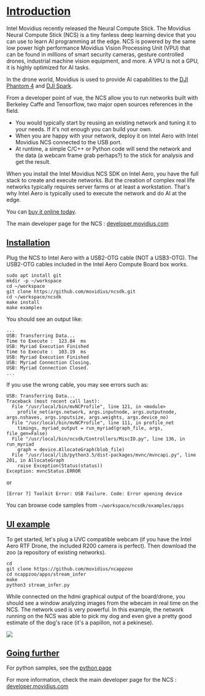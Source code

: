 # [Introduction](#introduction)

Intel Movidius recently released the Neural Compute Stick.
The Movidius Neural Compute Stick (NCS) is a tiny fanless deep learning device that you can use to learn AI programming at the edge. NCS is powered by the same low power high performance Movidius Vision Processing Unit (VPU) that can be found in millions of smart security cameras, gesture controlled drones, industrial machine vision equipment, and more. A VPU is not a GPU, it is highly optimized for AI tasks.

In the drone world, Movidius is used to provide AI capabilities to the [DJI Phantom 4](https://www.youtube.com/watch?v=hX0UELNRR1I) and [DJI Spark](https://newsroom.intel.com/news/intel-movidius-myriad-2-vpu-enables-advanced-computer-vision-deep-learning-features-ultra-compact-dji-spark-drone/).

From a developer point of vue, the NCS allow you to run networks built with Berkeley Caffe and Tensorflow, two major open sources references in the field.
* You would typically start by reusing an existing network and tuning it to your needs. If it's not enough you can build your own.
* When you are happy with your network, deploy it on Intel Aero with Intel Movidius NCS connected to the USB port.
* At runtime, a simple C/C++ or Python code will send the network and the data (a webcam frame grab perhaps?) to the stick for analysis and get the result.

When you install the Intel Movidius NCS SDK on Intel Aero, you have the full stack to create and execute networks. But the creation of complex real life networks typically requires server farms or at least a workstation. That's why Intel Aero is typically used to execute the network and do AI at the edge.

You can [buy it online today](https://developer.movidius.com/buy).

The main developer page for the NCS : [developer.movidius.com](https://developer.movidius.com/)

## [Installation](#installation)

Plug the NCS to Intel Aero with a USB2-OTG cable (NOT a USB3-OTG).
The USB2-OTG cables included in the Intel Aero Compute Board box works.

```
sudo apt install git
mkdir -p ~/workspace
cd ~/workspace
git clone https://github.com/movidius/ncsdk.git
cd ~/workspace/ncsdk
make install
make examples
```

You should see an output like:
```
...
USB: Transferring Data...
Time to Execute :  123.84  ms
USB: Myriad Execution Finished
Time to Execute :  103.19  ms
USB: Myriad Execution Finished
USB: Myriad Connection Closing.
USB: Myriad Connection Closed.
...
```

If you use the wrong cable, you may see errors such as:
```
USB: Transferring Data...
Traceback (most recent call last):
  File "/usr/local/bin/mvNCProfile", line 121, in <module>
    profile_net(args.network, args.inputnode, args.outputnode, args.nshaves, args.inputsize, args.weights, args.device_no)
  File "/usr/local/bin/mvNCProfile", line 111, in profile_net
    timings, myriad_output = run_myriad(graph_file, args, file_gen=False)
  File "/usr/local/bin/ncsdk/Controllers/MiscIO.py", line 136, in run_myriad
    graph = device.AllocateGraph(blob_file)
  File "/usr/local/lib/python3.5/dist-packages/mvnc/mvncapi.py", line 201, in AllocateGraph
    raise Exception(Status(status))
Exception: mvncStatus.ERROR
```
or
```
[Error 7] Toolkit Error: USB Failure. Code: Error opening device
```
You can browse code samples from `~/workspace/ncsdk/examples/apps`

## [UI example](#ui-example)

To get started, let's plug a UVC compatible webcam (if you have the Intel Aero RTF Drone, the included R200 camera is perfect).
Then download the zoo (a repository of existing networks).

```
cd
git clone https://github.com/movidius/ncappzoo
cd ncappzoo/apps/stream_infer
make
python3 stream_infer.py
```

While connected on the hdmi graphical output of the board/drone, you should see a window analyzing images from the wbecam in real time on the NCS.
The network used is very powerful. In this example, the network running on the NCS was able to pick my dog and even give a pretty good estimate of the dog's race (it's a papillon, not a pekinese).

![](https://raw.githubusercontent.com/guermonprez/intel-aero-documents/raw/master/doc_photos/movidius_pekinese.png)


## [Going further](#going-further)

For python samples, see the [python page](04-Autonomous-drone-programming-in-Python#deep-learning-with-intel-movidius-ncs)

For more information, check the main developer page for the NCS : [developer.movidius.com](https://developer.movidius.com/)

